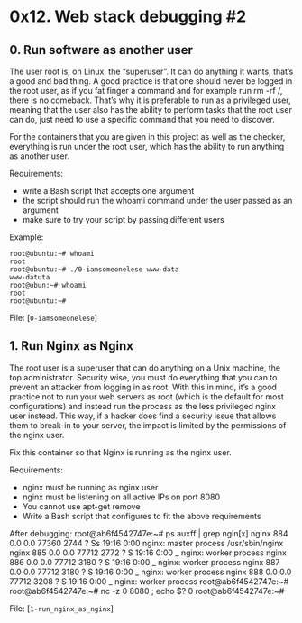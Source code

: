 # 0x12. Web stack debugging #2

## 0. Run software as another user
The user root is, on Linux, the “superuser”. It can do anything it wants, that’s a good and bad thing. A good practice is that one should never be logged in the root user, as if you fat finger a command and for example run rm -rf /, there is no comeback. That’s why it is preferable to run as a privileged user, meaning that the user also has the ability to perform tasks that the root user can do, just need to use a specific command that you need to discover.

For the containers that you are given in this project as well as the checker, everything is run under the root user, which has the ability to run anything as another user.

Requirements:

* write a Bash script that accepts one argument
* the script should run the whoami command under the user passed as an argument
* make sure to try your script by passing different users

Example:

    root@ubuntu:~# whoami
    root
    root@ubuntu:~# ./0-iamsomeonelese www-data
    www-datuta
    root@ubun:~# whoami
    root
    root@ubuntu:~#

File: [`0-iamsomeonelese`]

## 1. Run Nginx as Nginx
The root user is a superuser that can do anything on a Unix machine, the top administrator. Security wise, you must do everything that you can to prevent an attacker from logging in as root. With this in mind, it’s a good practice not to run your web servers as root (which is the default for most configurations) and instead run the process as the less privileged nginx user instead. This way, if a hacker does find a security issue that allows them to break-in to your server, the impact is limited by the permissions of the nginx user.

Fix this container so that Nginx is running as the nginx user.

Requirements:

* nginx must be running as nginx user
* nginx must be listening on all active IPs on port 8080
* You cannot use apt-get remove
* Write a Bash script that configures to fit the above requirements

After debugging:
    root@ab6f4542747e:~# ps auxff | grep ngin[x]
    nginx      884  0.0  0.0  77360  2744 ?        Ss   19:16   0:00 nginx: master process /usr/sbin/nginx
    nginx      885  0.0  0.0  77712  2772 ?        S    19:16   0:00  \_ nginx: worker process
    nginx      886  0.0  0.0  77712  3180 ?        S    19:16   0:00  \_ nginx: worker process
    nginx      887  0.0  0.0  77712  3180 ?        S    19:16   0:00  \_ nginx: worker process
    nginx      888  0.0  0.0  77712  3208 ?        S    19:16   0:00  \_ nginx: worker process
    root@ab6f4542747e:~#
    root@ab6f4542747e:~# nc -z 0 8080 ; echo $?
    0
    root@ab6f4542747e:~#

File: [`1-run_nginx_as_nginx`]
